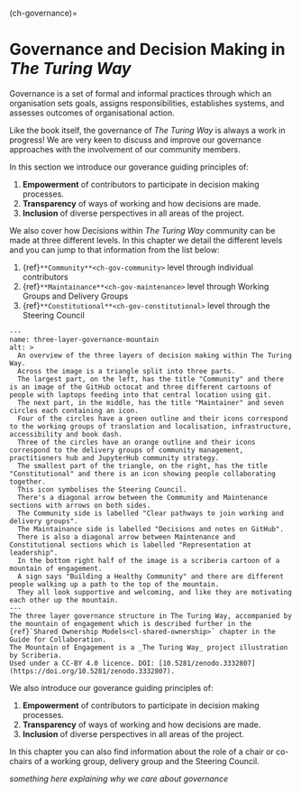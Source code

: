 (ch-governance)=
# Governance and Decision Making in *The Turing Way*

Governance is a set of formal and informal practices through which an organisation sets goals, assigns responsibilities, establishes systems, and assesses outcomes of organisational action.

Like the book itself, the governance of _The Turing Way_ is always a work in progress!
We are very keen to discuss and improve our governance approaches with the involvement of our community members.

In this section we introduce our goverance guiding principles of:

1. **Empowerment** of contributors to participate in decision making processes.
2. **Transparency** of ways of working and how decisions are made.
3. **Inclusion** of diverse perspectives in all areas of the project.

We also cover how
Decisions within *The Turing Way* community can be made at three different levels.
In this chapter we detail the different levels and you can jump to that information from the list below:

<!-- Turn these into links to later pages -->

1. {ref}`**Community**<ch-gov-community>` level through individual contributors
2. {ref}`**Maintainance**<ch-gov-maintenance>` level through Working Groups and Delivery Groups
3. {ref}`**Constitutional**<ch-gov-constitutional>` level through the Steering Council

```{figure} ../figures/three-layer-governance-mountain.*
---
name: three-layer-governance-mountain
alt: >
  An overview of the three layers of decision making within The Turing Way.
  Across the image is a triangle split into three parts.
  The largest part, on the left, has the title "Community" and there is an image of the GitHub octocat and three different cartoons of people with laptops feeding into that central location using git.
  The next part, in the middle, has the title "Maintainer" and seven circles each containing an icon.
  Four of the circles have a green outline and their icons correspond to the working groups of translation and localisation, infrastructure, accessibility and book dash.
  Three of the circles have an orange outline and their icons correspond to the delivery groups of community management, practitioners hub and JupyterHub community strategy.
  The smallest part of the triangle, on the right, has the title "Constitutional" and there is an icon showing people collaborating together.
  This icon symbolises the Steering Council.
  There's a diagonal arrow between the Community and Maintenance sections with arrows on both sides.
  The Community side is labelled "Clear pathways to join working and delivery groups".
  The Maintainance side is labelled "Decisions and notes on GitHub".
  There is also a diagonal arrow between Maintenance and Constitutional sections which is labelled "Representation at leadership".
  In the bottom right half of the image is a scriberia cartoon of a mountain of engagement.
  A sign says "Building a Healthy Community" and there are different people walking up a path to the top of the mountain.
  They all look supportive and welcoming, and like they are motivating each other up the mountain. 
---
The three layer governance structure in The Turing Way, accompanied by the mountain of engagement which is described further in the {ref}`Shared Ownership Models<cl-shared-ownership>` chapter in the Guide for Collaboration.
The Mountain of Engagement is a _The Turing Way_ project illustration by Scriberia.
Used under a CC-BY 4.0 licence. DOI: [10.5281/zenodo.3332807](https://doi.org/10.5281/zenodo.3332807).
```

<!-- Turn these into links to later pages -->

We also introduce our goverance guiding principles of:

1. **Empowerment** of contributors to participate in decision making processes.
2. **Transparency** of ways of working and how decisions are made.
3. **Inclusion** of diverse perspectives in all areas of the project.

In this chapter you can also find information about the role of a chair or co-chairs of a working group, delivery group and the Steering Council.

_something here explaining why we care about governance_

